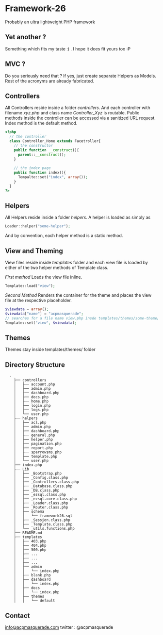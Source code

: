 Framework-26
============

Probably an ultra lightweight PHP framework

Yet another ?
-----------

Something which fits my taste :) . I hope it does fit yours too :P 

MVC ?
-----
Do you seriously need that ? If yes, just create separate Helpers as Models. Rest of the acronyms are already fabricated.

Controllers
-----------
All Controllers reside inside a folder *controllers*.
And each controller with filename *xyz.php* and class name *Controller_Xyz* is routable. Public methods inside the controller can be accessed via a sanitized URL request.
Index method is the default method.
````php
<?php 
  // the controller
  class Controller_Home extends Facetroller{  
    // the constructor
    public function __construct(){
      parent::__construct();
    }
    
    // the index page
    public function index(){
      Tempalte::set("index", array());
    }
  }
?>
````

Helpers
-------
All Helpers reside inside a folder *helpers*. A helper is loaded as simply as 
````php
Loader::helper("some-helper");
````
And by convention, each helper method is a static method.


View and Theming
----------------
View files reside inside *templates* folder and each view file is loaded by either of the two helper methods of Template class.

*First method*
Loads the view file inline.
````php
Template::load("view");
````

*Second Method*
Renders the container for the theme and places the view file at the respective placeholder.
````php
$viewdata = array();
$viewdata["name"] = "acpmasquerade";
// searches for a file name view.php insde templates/themes/some-theme/ folder
Template::set("view", $viewdata);
````

Themes
------
Themes stay inside templates/themes/ folder 

Directory Structure
-------------------
      .
    	├── controllers
    	│   ├── account.php
    	│   ├── admin.php
    	│   ├── dashboard.php
    	│   ├── docs.php
    	│   ├── home.php
    	│   ├── login.php
    	│   ├── logs.php
    	│   └── user.php
    	├── helpers
    	│   ├── acl.php
    	│   ├── admin.php
    	│   ├── dashboard.php
    	│   ├── general.php
    	│   ├── helper.php
    	│   ├── pagination.php
    	│   ├── report.php
    	│   ├── sparrowsms.php
    	│   ├── template.php
    	│   └── user.php
    	├── index.php
    	├── Lib
    	│   ├── _Bootstrap.php
    	│   ├── _Config.class.php
    	│   ├── _Controllers.class.php
    	│   ├── _Database.class.php
    	│   ├── _DB.class.php
    	│   ├── _ezsql.class.php
    	│   ├── _ezsql.core.class.php
    	│   ├── _Loader.class.php
    	│   ├── _Router.class.php
    	│   ├── schema
    	│   │   └── framework26.sql
    	│   ├── _Session.class.php
    	│   ├── _Template.class.php
    	│   └── _utils.functions.php
    	├── README.md
    	├── templates
    	│   ├── 403.php
    	│   ├── 404.php
    	│   ├── 500.php
    	│   ├── ...
    	│   ├── ...
    	│   ├── ...
    	│   ├── admin
    	│   │   └── index.php
    	│   ├── blank.php
    	│   ├── dashboard
    	│   │   └── index.php
    	│   ├── docs
    	│   │   └── index.php
    	│   ├── themes
    	│   │   └── default
    


Contact
-----------
info@acpmasquerade.com
twitter : @acpmasquerade
